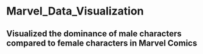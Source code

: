 # Marvel_Data_Visualization
## Visualized the dominance of male characters compared to female characters in Marvel Comics
